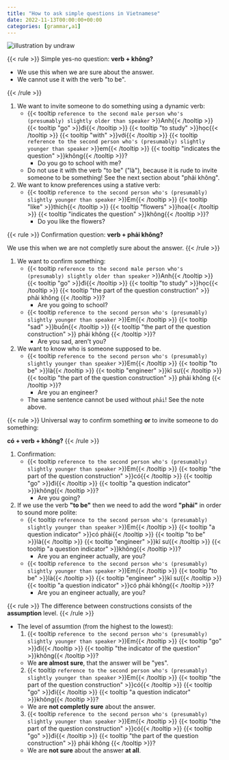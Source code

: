 ```yaml
---
title: "How to ask simple questions in Vietnamese"
date: 2022-11-13T00:00:00+00:00
categories: [grammar,a1]
---
```


![illustration by undraw](/images/undraw/undraw_Faq_re_31cw.png)

{{< rule >}}
Simple yes-no question: **verb + không?**

- We use this when we are sure about the answer.
- We cannot use it with the verb "to be".

{{< /rule >}}

1. We want to invite someone to do something using a dynamic verb:
    - {{< tooltip `
        reference to the second male person who's
        (presumably) slightly older than speaker
      ` >}}Anh{{< /tooltip >}}
      {{< tooltip "go" >}}đi{{< /tooltip >}}
      {{< tooltip "to study" >}}học{{< /tooltip >}}
      {{< tooltip "with" >}}với{{< /tooltip >}}
      {{< tooltip `
            reference to the second person who's
            (presumably) slightly younger than speaker
      ` >}}em{{< /tooltip >}}
      {{< tooltip "indicates the question" >}}không{{< /tooltip >}}?
        - Do you go to school with me?
    - Do not use it with the verb "to be" ("là"),
      because it is rude to invite someone to be something!
      See the next section about "phải không".
2. We want to know preferences using a stative verb:
    - {{< tooltip `
            reference to the second person who's
            (presumably) slightly younger than speaker
      ` >}}Em{{< /tooltip >}}
      {{< tooltip "like" >}}thích{{< /tooltip >}}
      {{< tooltip "flowers" >}}hoa{{< /tooltip >}}
      {{< tooltip "indicates the question" >}}không{{< /tooltip >}}?
        - Do you like the flowers?

{{< rule >}}
Confirmation question: **verb + phải không?**

We use this when we are not completly sure about the answer.
{{< /rule >}}

1. We want to confirm something:
    - {{< tooltip `
        reference to the second male person who's
        (presumably) slightly older than speaker
      ` >}}Anh{{< /tooltip >}}
      {{< tooltip "go" >}}đi{{< /tooltip >}}
      {{< tooltip "to study" >}}học{{< /tooltip >}}
      {{< tooltip "the part of the question construction" >}}
      phải không
      {{< /tooltip >}}?
        - Are you going to school?
    - {{< tooltip `
            reference to the second person who's
            (presumably) slightly younger than speaker
      ` >}}Em{{< /tooltip >}}
      {{< tooltip "sad" >}}buồn{{< /tooltip >}}
      {{< tooltip "the part of the question construction" >}}
      phải không
      {{< /tooltip >}}?
        - Are you sad, aren't you?
2. We want to know who is someone supposed to be.
    - {{< tooltip `
            reference to the second person who's
            (presumably) slightly younger than speaker
      ` >}}Em{{< /tooltip >}}
      {{< tooltip "to be" >}}là{{< /tooltip >}}
      {{< tooltip "engineer" >}}kĩ sư{{< /tooltip >}}
      {{< tooltip "the part of the question construction" >}}
      phải không
      {{< /tooltip >}}?
        - Are you an engineer?
    - The same sentence cannot be used without `phải`! See the note above.

{{< rule >}}
Universal way to confirm something **or** to invite someone to do something:

**có + verb + không?**
{{< /rule >}}

1. Confirmation:
    - {{< tooltip `
            reference to the second person who's
            (presumably) slightly younger than speaker
      ` >}}Em{{< /tooltip >}}
      {{< tooltip "the part of the question construction" >}}có{{< /tooltip >}}
      {{< tooltip "go" >}}đi{{< /tooltip >}}
      {{< tooltip "a question indicator" >}}không{{< /tooltip >}}?
        - Are you going?
2. If we use the verb **"to be"** then we need to add
   the word **"phải"** in order to sound more polite:
    - {{< tooltip `
            reference to the second person who's
            (presumably) slightly younger than speaker
      ` >}}Em{{< /tooltip >}}
      {{< tooltip "a question indicator" >}}có phải{{< /tooltip >}}
      {{< tooltip "to be" >}}là{{< /tooltip >}}
      {{< tooltip "engineer" >}}kĩ sư{{< /tooltip >}}
      {{< tooltip "a question indicator" >}}không{{< /tooltip >}}?
        - Are you an engineer actually, are you?
    - {{< tooltip `
            reference to the second person who's
            (presumably) slightly younger than speaker
      ` >}}Em{{< /tooltip >}}
      {{< tooltip "to be" >}}là{{< /tooltip >}}
      {{< tooltip "engineer" >}}kĩ sư{{< /tooltip >}}
      {{< tooltip "a question indicator" >}}có phải không{{< /tooltip >}}?
        - Are you an engineer actually, are you?

{{< rule >}}
The difference between constructions consists of the **assumption** level.
{{< /rule >}}

- The level of assumtion (from the highest to the lowest):
    1. {{< tooltip `
          reference to the second person who's
          (presumably) slightly younger than speaker
      ` >}}Em{{< /tooltip >}}
      {{< tooltip "go" >}}đi{{< /tooltip >}}
      {{< tooltip "the indicator of the question" >}}không{{< /tooltip >}}?
    - We **are almost sure**, that the answer will be "yes".
    2. {{< tooltip `
          reference to the second person who's
          (presumably) slightly younger than speaker
      ` >}}Em{{< /tooltip >}}
      {{< tooltip "the part of the question construction" >}}có{{< /tooltip >}}
      {{< tooltip "go" >}}đi{{< /tooltip >}}
      {{< tooltip "a question indicator" >}}không{{< /tooltip >}}?
    - We are **not completly sure** about the answer.
    3. {{< tooltip `
          reference to the second person who's
          (presumably) slightly younger than speaker
      ` >}}Em{{< /tooltip >}}
      {{< tooltip "the part of the question construction" >}}có{{< /tooltip >}}
      {{< tooltip "go" >}}đi{{< /tooltip >}}
      {{< tooltip "the part of the question construction" >}}
      phải không
      {{< /tooltip >}}?
    - We are **not sure** about the answer **at all**.
